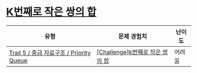 # [K번째로 작은 쌍의 합](https://www.codetree.ai/trails/complete/curated-cards/challenge-sum-of-kth-smallest-pair)

|유형|문제 경험치|난이도|
|---|---|---|
|[Trail 5 / 중급 자료구조 / Priority Queue](https://www.codetree.ai/trail-info/intermediate-mid/)|[[Challenge]k번째로 작은 쌍의 합](https://www.codetree.ai/trails/complete/curated-cards/challenge-sum-of-kth-smallest-pair/)|어려움|

